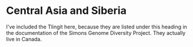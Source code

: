 # Central Asia and Siberia

I've included the Tlingit here, because they are listed under this heading
in the documentation of the Simons Genome Diversity Project. They actually
live in Canada.
